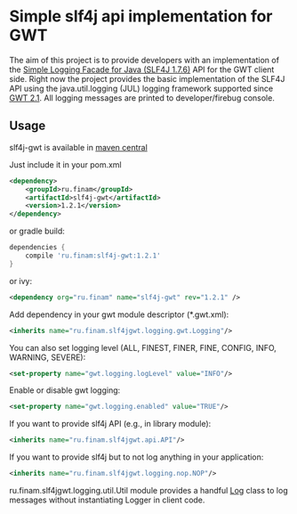 Simple slf4j api implementation for GWT
===

The aim of this project is to provide developers with an implementation of the
[Simple Logging Facade for Java (SLF4J 1.7.6)](http://www.slf4j.org/) API for the GWT client side.
Right now the project provides the basic implementation of the SLF4J API using the java.util.logging (JUL)
logging framework supported since [GWT 2.1](http://www.gwtproject.org/). All logging messages are printed to developer/firebug console.

Usage
---
slf4j-gwt is available in [maven central](http://search.maven.org/#artifactdetails%7Cru.finam%7Cslf4j-gwt%7C1.2.1%7Cjar)

Just include it in your pom.xml
```xml
<dependency>
    <groupId>ru.finam</groupId>
    <artifactId>slf4j-gwt</artifactId>
    <version>1.2.1</version>
</dependency>
```
or gradle build:
```groovy
dependencies {
    compile 'ru.finam:slf4j-gwt:1.2.1'
}
```

or ivy:
```xml
<dependency org="ru.finam" name="slf4j-gwt" rev="1.2.1" />
```

Add dependency in your gwt module descriptor (*.gwt.xml):
```xml
<inherits name="ru.finam.slf4jgwt.logging.gwt.Logging"/>
```

You can also set logging level (ALL, FINEST, FINER, FINE, CONFIG, INFO, WARNING, SEVERE):
```xml
<set-property name="gwt.logging.logLevel" value="INFO"/>
```

Enable or disable gwt logging:
```xml
<set-property name="gwt.logging.enabled" value="TRUE"/>
```

If you want to provide slf4j API (e.g., in library module):
```xml
<inherits name="ru.finam.slf4jgwt.api.API"/>
```

If you want to provide slf4j but to not log anything in your application:
```xml
<inherits name="ru.finam.slf4jgwt.logging.nop.NOP"/>
```

ru.finam.slf4jgwt.logging.util.Util module provides a handful [Log](https://github.com/FinamTrade/slf4j-gwt/blob/master/src/main/java/ru/finam/slf4jgwt/logging/util/Log.java) class to
log messages without instantiating Logger in client code.
